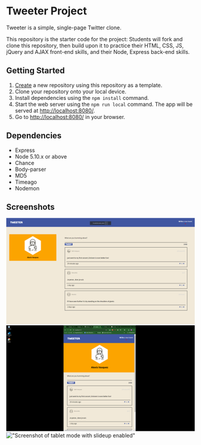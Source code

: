 # Tweeter Project

Tweeter is a simple, single-page Twitter clone.

This repository is the starter code for the project: Students will fork and clone this repository, then build upon it to practice their HTML, CSS, JS, jQuery and AJAX front-end skills, and their Node, Express back-end skills.

## Getting Started

1. [Create](https://docs.github.com/en/repositories/creating-and-managing-repositories/creating-a-repository-from-a-template) a new repository using this repository as a template.
2. Clone your repository onto your local device.
3. Install dependencies using the `npm install` command.
3. Start the web server using the `npm run local` command. The app will be served at <http://localhost:8080/>.
4. Go to <http://localhost:8080/> in your browser.

## Dependencies

- Express
- Node 5.10.x or above
- Chance
- Body-parser
- MD5
- Timeago
- Nodemon

## Screenshots

!["Screenshot of website in full size mode](https://github.com/xtremeyou/tweeter/blob/master/docs/ComputerMode.png.png?raw=true)
!["Screenshot of Tablet mode with slidedown enabled"](https://github.com/xtremeyou/tweeter/blob/master/docs/TabletMode.png.png?raw=true)
!["Screenshot of tablet mode with slideup enabled"]()
